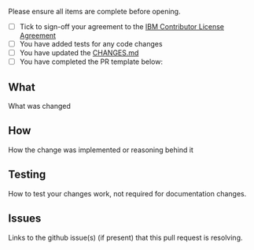 Please ensure all items are complete before opening.

- [ ] Tick to sign-off your agreement to the [IBM Contributor License Agreement](https://github.com/ibm-messaging/mq-mqi-nodejs/CLA.md)
- [ ] You have added tests for any code changes
- [ ] You have updated the [CHANGES.md](https://github.com/ibm-messaging/mq-mqi-nodejs/CHANGES.md)
- [ ] You have completed the PR template below:

## What

What was changed

## How

How the change was implemented or reasoning behind it

## Testing

How to test your changes work, not required for documentation changes.

## Issues

Links to the github issue(s) (if present) that this pull request is resolving.
